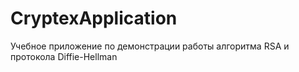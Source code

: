 # CryptexApplication
Учебное приложение по демонстрации работы алгоритма RSA и протокола Diffie-Hellman
